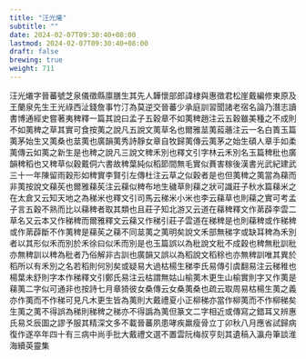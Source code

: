 ```yaml
---
title: "汪光爔"
subtitle: ""
date: 2024-02-07T09:30:40+08:00
lastmod: 2024-02-07T09:30:40+08:00
draft: false
brewing: true
weight: 711
---
```



汪光爔字晉蕃號芝泉儀徵縣廪膳生其先人韡懷部郎諱棣與惠徵君松崖戴編修東原及王蘭泉先生王光祿西沚錢詹事竹汀為莫逆交晉蕃少承庭訓習聞諸老宿名論乃潛志讀書博通經史嘗著夷稗釋一篇其說曰孟子五穀章不如荑稗趙注云五穀雖美種之不成則不如荑稗之草其實可食按荑之說凡五說文荑草名也爾雅莁荑蔱蘠注云一名白簣玉篇荑茅始生又荑桑也莁荑也廣韻荑秀詩靜女章自牧歸荑傳云荑茅之始生碩人章手如柔荑傳云如荑之新生是也稗之說凡三說文稗禾別也釋文引字林云禾別名玉篇稗秕也廣韻稗稻也又稗草似穀戴侗六書故稗葉純似稻節間無毛實似蕡害稼後漢書光武紀建武三十一年陳留雨穀形如稗實李賢引左傳杜注云草之似穀者是也但荑稗之荑當為蕛而非荑按說文蕛苵也爾雅蕛苵注云蕛似稗布地生穢草則蕛之狀可識莊子秋水篇蕛米之在太倉又云知天地之為稊米也釋文引司馬云稊米小米也李云蕛草也則蕛之實可考孟子言五穀不熟而比以蕛稗者取其類也且莊子知北游又云道在蕛稗釋文作苐薜李雲二草名又云本又作稊稗而爾雅釋文云蕛又作稊引莊子雲道在稊稗是也則蕛稗或作稊稗或作苐薜斷不作荑稗是蕛苵之蕛不同莁荑之荑明矣說文禾部無稊字或缺耳稗為禾別者以其形似禾而別於禾徐曰似禾而別是也玉篇誤以為秕說文秕不成穀也稗無秕訓秕亦無稗訓以稗為秕者乃俗解非古訓也廣韻又誤以為稻說文稻稌也亦無稗訓唯其異於稻所以有禾別之名若稻則何別矣或疑易大過枯楊生稊李氏易傳引虞翻易注云稊稚也楊葉未舒則字本作稊釋文引鄭氏易注云枯謂無姑山榆荑木更生山榆實則字又作荑是蕛荑二字似可通非也按詩七月章猗彼女桑傳云女桑荑桑也疏云取周易枯楊生荑之義亦作荑而不作稊可見凡木更生皆為荑則大戴禮夏小正柳稊亦當作柳荑而不作柳稊矣生荑之荑不得誤為稊則稊稗之稊亦不得譌為荑但篆文二字相近或傳寫之錯耳又辨惠氏易爻辰圖之謬予服其精深文多不載晉蕃夙患哮疾羸瘦骨立丁卯秋八月應省試歸病復作遂卒年四十有三病中尚手批大戴禮文選不置雲阮梅叔亨刻其遺稿入瀛舟筆談淮海續英靈集
